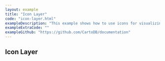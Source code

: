 ```yaml
---
layout: example
title: "Icon Layer"
code: "icon-layer.html"
exampleDescription: "This example shows how to use icons for visualizing point layers."
exampleExtraCode: ""
exampleGithub: "https://github.com/CartoDB/documentation"
---
```


## Icon Layer